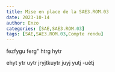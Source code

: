 ```yaml
---
title: Mise en place de la SAE3.ROM.03
date: 2023-10-14
author: Enzo
categories: [SAE,SAE3.ROM.03]
tags: [SAE,SAE3.ROM.03,Compte rendu]     
---
```


fezfygu
ferg"
htrg
hytr

ehyt
ytr
uytr
jryjtkuytr
juyj
yutj
-uètj
